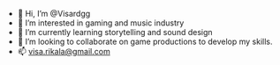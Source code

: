 - 👋 Hi, I’m @Visardgg
- 👀 I’m interested in gaming and music industry
- 🌱 I’m currently learning storytelling and sound design
- 💞️ I’m looking to collaborate on game productions to develop my skills.
- 📫 visa.rikala@gmail.com

<!---
Visardgg/Visardgg is a ✨ special ✨ repository because its `README.md` (this file) appears on your GitHub profile.
You can click the Preview link to take a look at your changes.
--->
